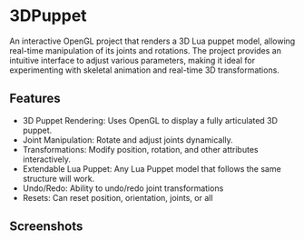 # 3DPuppet



An interactive OpenGL project that renders a 3D Lua puppet model, allowing real-time manipulation of its joints and rotations. The project provides an intuitive interface to adjust various parameters, making it ideal for experimenting with skeletal animation and real-time 3D transformations.

## Features

- 3D Puppet Rendering: Uses OpenGL to display a fully articulated 3D puppet.
- Joint Manipulation: Rotate and adjust joints dynamically.
- Transformations: Modify position, rotation, and other attributes interactively.
- Extendable Lua Puppet: Any Lua Puppet model that follows the same structure will work. 
- Undo/Redo: Ability to undo/redo joint transformations
- Resets: Can reset position, orientation, joints, or all

## Screenshots


